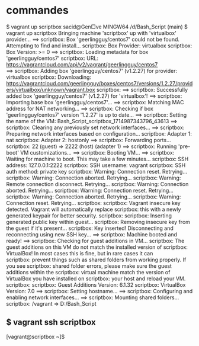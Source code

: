 # commandes

$ vagrant up scriptbox
sacid@Gen□ve MINGW64 /d/Bash_Script (main)
$ vagrant up scriptbox
Bringing machine 'scriptbox' up with 'virtualbox' provider...
==> scriptbox: Box 'geerlingguy/centos7' could not be found. Attempting to find and install...
    scriptbox: Box Provider: virtualbox
    scriptbox: Box Version: >= 0
==> scriptbox: Loading metadata for box 'geerlingguy/centos7'
    scriptbox: URL: <https://vagrantcloud.com/api/v2/vagrant/geerlingguy/centos7>  
==> scriptbox: Adding box 'geerlingguy/centos7' (v1.2.27) for provider: virtualbox
    scriptbox: Downloading: <https://vagrantcloud.com/geerlingguy/boxes/centos7/versions/1.2.27/providers/virtualbox/unknown/vagrant.box>
    scriptbox:
==> scriptbox: Successfully added box 'geerlingguy/centos7' (v1.2.27) for 'virtualbox'!
==> scriptbox: Importing base box 'geerlingguy/centos7'...
==> scriptbox: Matching MAC address for NAT networking...
==> scriptbox: Checking if box 'geerlingguy/centos7' version '1.2.27' is up to date...
==> scriptbox: Setting the name of the VM: Bash_Script_scriptbox_1714987343796_43613
==> scriptbox: Clearing any previously set network interfaces...
==> scriptbox: Preparing network interfaces based on configuration...
    scriptbox: Adapter 1: nat
    scriptbox: Adapter 2: hostonly
==> scriptbox: Forwarding ports...
    scriptbox: 22 (guest) => 2222 (host) (adapter 1)
==> scriptbox: Running 'pre-boot' VM customizations...
==> scriptbox: Booting VM...
==> scriptbox: Waiting for machine to boot. This may take a few minutes...
    scriptbox: SSH address: 127.0.0.1:2222
    scriptbox: SSH username: vagrant
    scriptbox: SSH auth method: private key
    scriptbox: Warning: Connection reset. Retrying...
    scriptbox: Warning: Connection aborted. Retrying...
    scriptbox: Warning: Remote connection disconnect. Retrying...
    scriptbox: Warning: Connection aborted. Retrying...
    scriptbox: Warning: Connection reset. Retrying...
    scriptbox: Warning: Connection aborted. Retrying...
    scriptbox: Warning: Connection reset. Retrying...
    scriptbox:
    scriptbox: Vagrant insecure key detected. Vagrant will automatically replace
    scriptbox: this with a newly generated keypair for better security.
    scriptbox:
    scriptbox: Inserting generated public key within guest...
    scriptbox: Removing insecure key from the guest if it's present...
    scriptbox: Key inserted! Disconnecting and reconnecting using new SSH key...
==> scriptbox: Machine booted and ready!
==> scriptbox: Checking for guest additions in VM...
    scriptbox: The guest additions on this VM do not match the installed version
of
    scriptbox: VirtualBox! In most cases this is fine, but in rare cases it can  
    scriptbox: prevent things such as shared folders from working properly. If you see
    scriptbox: shared folder errors, please make sure the guest additions within
the
    scriptbox: virtual machine match the version of VirtualBox you have installed on
    scriptbox: your host and reload your VM.
    scriptbox:
    scriptbox: Guest Additions Version: 6.1.32
    scriptbox: VirtualBox Version: 7.0
==> scriptbox: Setting hostname...
==> scriptbox: Configuring and enabling network interfaces...
==> scriptbox: Mounting shared folders...
    scriptbox: /vagrant => D:/Bash_Script

## $ vagrant ssh scriptbox

[vagrant@scriptbox ~]$
